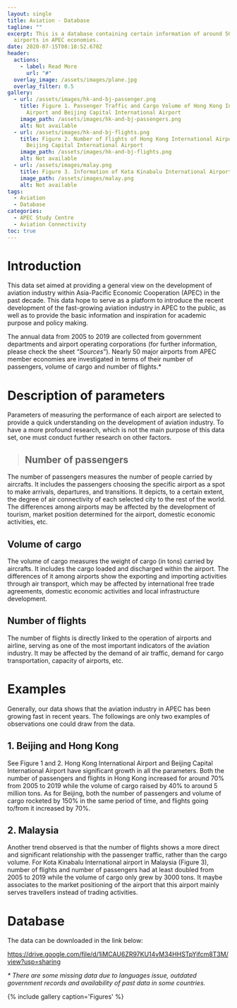 ```yaml
---
layout: single
title: Aviation - Database
tagline: ""
excerpt: This is a database containing certain information of around 50 major
  airports in APEC economies.
date: 2020-07-15T08:18:52.670Z
header:
  actions:
    - label: Read More
      url: "#"
  overlay_image: /assets/images/plane.jpg
  overlay_filter: 0.5
gallery:
  - url: /assets/images/hk-and-bj-passenger.png
    title: Figure 1. Passenger Traffic and Cargo Volume of Hong Kong International
      Airport and Beijing Capital International Airport
    image_path: /assets/images/hk-and-bj-passengers.png
    alt: Not available
  - url: /assets/images/hk-and-bj-flights.png
    title: Figure 2. Number of Flights of Hong Kong International Airport and
      Beijing Capital International Airport
    image_path: /assets/images/hk-and-bj-flights.png
    alt: Not available
  - url: /assets/images/malay.png
    title: Figure 3. Information of Kota Kinabalu International Airport, Malaysia
    image_path: /assets/images/malay.png
    alt: Not available
tags:
  - Aviation
  - Database
categories:
  - APEC Study Centre
  - Aviation Connectivity
toc: true
---
```

# Introduction

This data set aimed at providing a general view on the development of aviation industry within Asia-Pacific Economic Cooperation (APEC) in the past decade. This data hope to serve as a platform to introduce the recent development of the fast-growing aviation industry in APEC to the public, as well as to provide the basic information and inspiration for academic purpose and policy making.

The annual data from 2005 to 2019 are collected from government departments and airport operating corporations (for further information, please check the sheet “*Sources*”). Nearly 50 major airports from APEC member economies are investigated in terms of their number of passengers, volume of cargo and number of flights.*

# Description of parameters

Parameters of measuring the performance of each airport are selected to provide a quick understanding on the development of aviation industry. To have a more profound research, which is not the main purpose of this data set, one must conduct further research on other factors.

> ## Number of passengers

The number of passengers measures the number of people carried by aircrafts. It includes the passengers choosing the specific airport as a spot to make arrivals, departures, and transitions. It depicts, to a certain extent, the degree of air connectivity of each selected city to the rest of the world. The differences among airports may be affected by the development of tourism, market position determined for the airport, domestic economic activities, etc.

## Volume of cargo

The volume of cargo measures the weight of cargo (in tons) carried by aircrafts. It includes the cargo loaded and discharged within the airport. The differences of it among airports show the exporting and importing activities through air transport, which may be affected by international free trade agreements, domestic economic activities and local infrastructure development.

## Number of flights

The number of flights is directly linked to the operation of airports and airline, serving as one of the most important indicators of the aviation industry. It may be affected by the demand of air traffic, demand for cargo transportation, capacity of airports, etc.

# Examples

Generally, our data shows that the aviation industry in APEC has been growing fast in recent years. The followings are only two examples of observations one could draw from the data.

## 1. Beijing and Hong Kong

See Figure 1 and 2. Hong Kong International Airport and Beijing Capital International Airport have significant growth in all the parameters. Both the number of passengers and flights in Hong Kong increased for around 70% from 2005 to 2019 while the volume of cargo raised by 40% to around 5 million tons. As for Beijing, both the number of passengers and volume of cargo rocketed by 150% in the same period of time, and flights going to/from it increased by 70%.

## 2. Malaysia

Another trend observed is that the number of flights shows a more direct and significant relationship with the passenger traffic, rather than the cargo volume. For Kota Kinabalu International airport in Malaysia (Figure 3), number of flights and number of passengers had at least doubled from 2005 to 2019 while the volume of cargo only grew by 3000 tons. It maybe associates to the market positioning of the airport that this airport mainly serves travellers instead of trading activities.

# Database

The data can be downloaded in the link below:

<https://drive.google.com/file/d/1iMCAU6ZR97KU14vM34HHSTpYjfcm8T3M/view?usp=sharing>

*\* There are some missing data due to languages issue, outdated government records and availability of past data in some countries.*

{% include gallery caption='Figures' %}